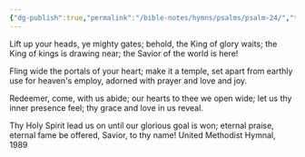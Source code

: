 ```yaml
---
{"dg-publish":true,"permalink":"/bible-notes/hymns/psalms/psalm-24/","title":"Psalm 24","created":"","updated":""}
---
```



Lift up your heads, ye mighty gates;
behold, the King of glory waits;
the King of kings is drawing near;
the Savior of the world is here!

Fling wide the portals of your heart;
make it a temple, set apart
from earthly use for heaven's employ,
adorned with prayer and love and joy.

Redeemer, come, with us abide;
our hearts to thee we open wide;
let us thy inner presence feel;
thy grace and love in us reveal.

Thy Holy Spirit lead us on
until our glorious goal is won;
eternal praise, eternal fame
be offered, Savior, to thy name!
United Methodist Hymnal, 1989
